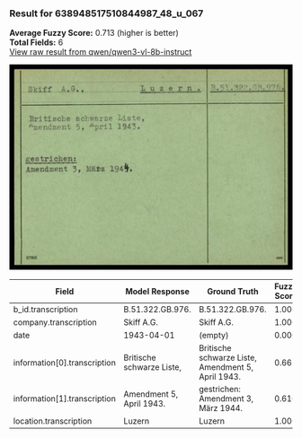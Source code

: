 ### Result for 638948517510844987_48_u_067
**Average Fuzzy Score:** 0.713 (higher is better)<br>
**Total Fields:** 6<br>
[View raw result from qwen/qwen3-vl-8b-instruct](https://github.com/RISE-UNIBAS/humanities_data_benchmark/blob/main/results/2025-10-24/T0335/request_T0335_638948517510844987_48_u_067.json)

<img src="https://github.com/RISE-UNIBAS/humanities_data_benchmark/blob/main/benchmarks/blacklist/images/638948517510844987_48_u_067.jpg?raw=true" alt="638948517510844987_48_u_067" width="600px">

| Field | Model Response | Ground Truth | Fuzzy Score | Match |
|-------|----------------|--------------|-------------|-------|
| b_id.transcription | B.51.322.GB.976. | B.51.322.GB.976. | 1.000 | ✅ |
| company.transcription | Skiff A.G. | Skiff A.G. | 1.000 | ✅ |
| date | 1943-04-01 | (empty) | 0.000 | ❌ |
| information[0].transcription | Britische schwarze Liste, | Britische schwarze Liste,<br>Amendment 5, April 1943. | 0.667 | ❌ |
| information[1].transcription | Amendment 5, April 1943. | gestrichen:<br>Amendment 3, März 1944. | 0.610 | ❌ |
| location.transcription | Luzern | Luzern | 1.000 | ✅ |
